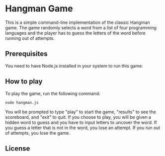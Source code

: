 # Hangman Game

This is a simple command-line implementation of the classic Hangman game. The game randomly selects a word from a list of four programming languages and the player has to guess the letters of the word before running out of attempts.

## Prerequisites

You need to have Node.js installed in your system to run this game.

## How to play

To play the game, run the following command:

```
node hangman.js
```

You will be prompted to type "play" to start the game, "results" to see the scoreboard, and "exit" to quit. If you choose to play, you will be given a hidden word to guess and you have to input letters to uncover the word. If you guess a letter that is not in the word, you lose an attempt. If you run out of attempts, you lose the game.

## License


